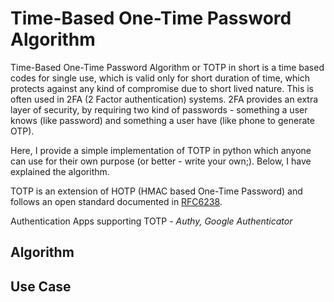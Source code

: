 # Time-Based One-Time Password Algorithm
Time-Based One-Time Password Algorithm or TOTP in short is a time based codes for single use, which is valid only for short duration of time, which protects against any kind of compromise due to short lived nature. This is often used in 2FA (2 Factor authentication) systems. 2FA provides an extra layer of security, by requiring two kind of passwords - something a user knows (like password) and something a user have (like phone to generate OTP). 

Here, I provide a simple implementation of TOTP in python which anyone can use for their own purpose (or better - write your own;). Below, I have explained the algorithm. 

TOTP is an extension of HOTP (HMAC based One-Time Password) and follows an open standard documented in [RFC6238](https://datatracker.ietf.org/doc/html/rfc6238). 

Authentication Apps supporting TOTP - *Authy, Google Authenticator*
<!-- Put image of Google Authenticator here. -->
<!-- Example of TOTP  by using Zerodha -->


## Algorithm 


## Use Case
